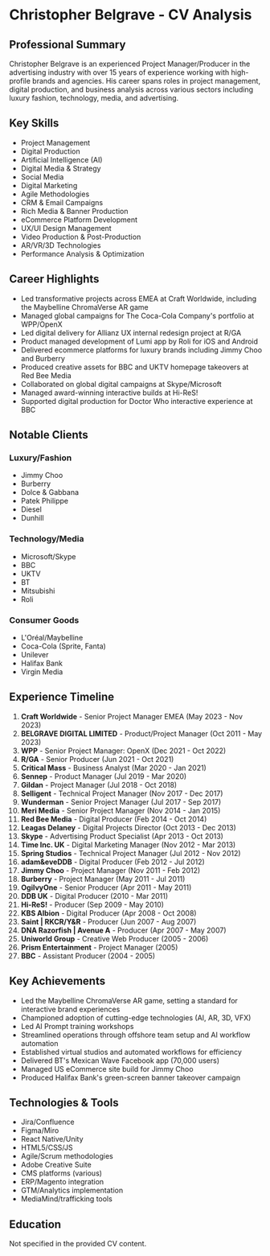 # Christopher Belgrave - CV Analysis

## Professional Summary
Christopher Belgrave is an experienced Project Manager/Producer in the advertising industry with over 15 years of experience working with high-profile brands and agencies. His career spans roles in project management, digital production, and business analysis across various sectors including luxury fashion, technology, media, and advertising.

## Key Skills
- Project Management
- Digital Production
- Artificial Intelligence (AI)
- Digital Media & Strategy
- Social Media
- Digital Marketing
- Agile Methodologies
- CRM & Email Campaigns
- Rich Media & Banner Production
- eCommerce Platform Development
- UX/UI Design Management
- Video Production & Post-Production
- AR/VR/3D Technologies
- Performance Analysis & Optimization

## Career Highlights
- Led transformative projects across EMEA at Craft Worldwide, including the Maybelline ChromaVerse AR game
- Managed global campaigns for The Coca-Cola Company's portfolio at WPP/OpenX
- Led digital delivery for Allianz UX internal redesign project at R/GA
- Product managed development of Lumi app by Roli for iOS and Android
- Delivered ecommerce platforms for luxury brands including Jimmy Choo and Burberry
- Produced creative assets for BBC and UKTV homepage takeovers at Red Bee Media
- Collaborated on global digital campaigns at Skype/Microsoft
- Managed award-winning interactive builds at Hi-ReS!
- Supported digital production for Doctor Who interactive experience at BBC

## Notable Clients
### Luxury/Fashion
- Jimmy Choo
- Burberry
- Dolce & Gabbana
- Patek Philippe
- Diesel
- Dunhill

### Technology/Media
- Microsoft/Skype
- BBC
- UKTV
- BT
- Mitsubishi
- Roli

### Consumer Goods
- L'Oréal/Maybelline
- Coca-Cola (Sprite, Fanta)
- Unilever
- Halifax Bank
- Virgin Media

## Experience Timeline
1. **Craft Worldwide** - Senior Project Manager EMEA (May 2023 - Nov 2023)
2. **BELGRAVE DIGITAL LIMITED** - Product/Project Manager (Oct 2011 - May 2023)
3. **WPP** - Senior Project Manager: OpenX (Dec 2021 - Oct 2022)
4. **R/GA** - Senior Producer (Jun 2021 - Oct 2021)
5. **Critical Mass** - Business Analyst (Mar 2020 - Jan 2021)
6. **Sennep** - Product Manager (Jul 2019 - Mar 2020)
7. **Gildan** - Project Manager (Jul 2018 - Oct 2018)
8. **Selligent** - Technical Project Manager (Nov 2017 - Dec 2017)
9. **Wunderman** - Senior Project Manager (Jul 2017 - Sep 2017)
10. **Meri Media** - Senior Project Manager (Nov 2014 - Jan 2015)
11. **Red Bee Media** - Digital Producer (Feb 2014 - Oct 2014)
12. **Leagas Delaney** - Digital Projects Director (Oct 2013 - Dec 2013)
13. **Skype** - Advertising Product Specialist (Apr 2013 - Oct 2013)
14. **Time Inc. UK** - Digital Marketing Manager (Nov 2012 - Mar 2013)
15. **Spring Studios** - Technical Project Manager (Jul 2012 - Nov 2012)
16. **adam&eveDDB** - Digital Producer (Feb 2012 - Jul 2012)
17. **Jimmy Choo** - Project Manager (Nov 2011 - Feb 2012)
18. **Burberry** - Project Manager (May 2011 - Jul 2011)
19. **OgilvyOne** - Senior Producer (Apr 2011 - May 2011)
20. **DDB UK** - Digital Producer (2010 - Mar 2011)
21. **Hi-ReS!** - Producer (Sep 2009 - May 2010)
22. **KBS Albion** - Digital Producer (Apr 2008 - Oct 2008)
23. **Saint | RKCR/Y&R** - Producer (Jun 2007 - Aug 2007)
24. **DNA Razorfish | Avenue A** - Producer (Apr 2007 - May 2007)
25. **Uniworld Group** - Creative Web Producer (2005 - 2006)
26. **Prism Entertainment** - Project Manager (2005)
27. **BBC** - Assistant Producer (2004 - 2005)

## Key Achievements
- Led the Maybelline ChromaVerse AR game, setting a standard for interactive brand experiences
- Championed adoption of cutting-edge technologies (AI, AR, 3D, VFX)
- Led AI Prompt training workshops
- Streamlined operations through offshore team setup and AI workflow automation
- Established virtual studios and automated workflows for efficiency
- Delivered BT's Mexican Wave Facebook app (70,000 users)
- Managed US eCommerce site build for Jimmy Choo
- Produced Halifax Bank's green-screen banner takeover campaign

## Technologies & Tools
- Jira/Confluence
- Figma/Miro
- React Native/Unity
- HTML5/CSS/JS
- Agile/Scrum methodologies
- Adobe Creative Suite
- CMS platforms (various)
- ERP/Magento integration
- GTM/Analytics implementation
- MediaMind/trafficking tools

## Education
Not specified in the provided CV content.
